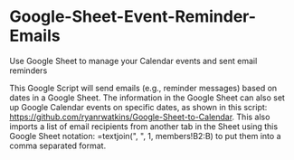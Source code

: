 # Google-Sheet-Event-Reminder-Emails
Use Google Sheet to manage your Calendar events and sent email reminders

This Google Script will send emails (e.g., reminder messages) based on dates in a Google Sheet. 
The information in the Google Sheet can also set up Google Calendar events on specific dates, as shown in this script: https://github.com/ryanrwatkins/Google-Sheet-to-Calendar.  This also imports a list of email recipients from another tab in the Sheet using this Google Sheet notation: =textjoin(", ", 1, members!B2:B) 
to put them into a comma separated format.
